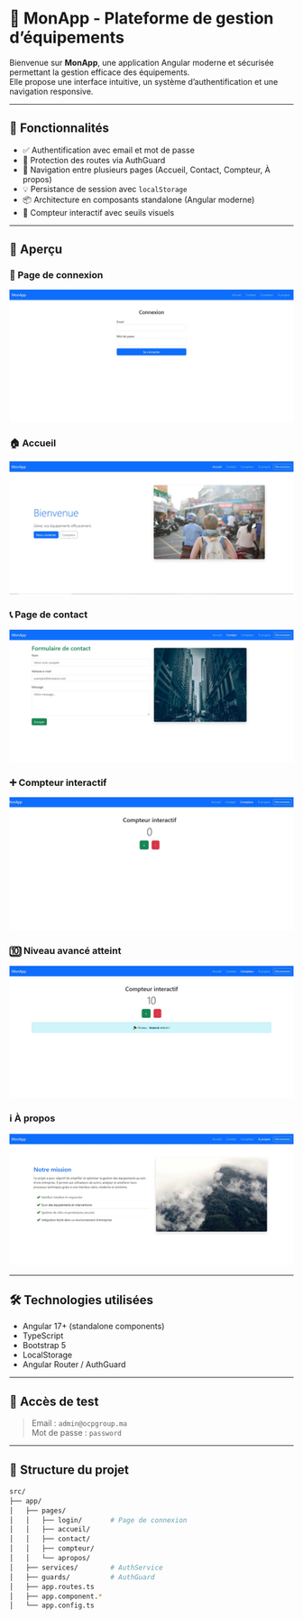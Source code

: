 # 🔐 MonApp - Plateforme de gestion d’équipements

Bienvenue sur **MonApp**, une application Angular moderne et sécurisée permettant la gestion efficace des équipements.  
Elle propose une interface intuitive, un système d’authentification et une navigation responsive.

---

## 🚀 Fonctionnalités

- ✅ Authentification avec email et mot de passe
- 🔐 Protection des routes via AuthGuard
- 🧭 Navigation entre plusieurs pages (Accueil, Contact, Compteur, À propos)
- 💡 Persistance de session avec `localStorage`
- 📦 Architecture en composants standalone (Angular moderne)
- 🎯 Compteur interactif avec seuils visuels

---

## 📸 Aperçu

### 🔑 Page de connexion
![Login](./screenshots/login.jpg)

### 🏠 Accueil
![Accueil](./screenshots/acceuil.jpg)

### 📞 Page de contact
![Contact](./screenshots/contact.jpg)

### ➕ Compteur interactif
![Compteur](./screenshots/compteur.jpg)

### 🔟 Niveau avancé atteint
![Compteur 10](./screenshots/compteur10.jpg)

### ℹ️ À propos
![À propos](./screenshots/apropos.jpg)

---

## 🛠️ Technologies utilisées

- Angular 17+ (standalone components)
- TypeScript
- Bootstrap 5
- LocalStorage
- Angular Router / AuthGuard

---

## 🧪 Accès de test

> Email : `admin@ocpgroup.ma`  
> Mot de passe : `password`

---

## 📁 Structure du projet

```bash
src/
├── app/
│   ├── pages/
│   │   ├── login/       # Page de connexion
│   │   ├── accueil/
│   │   ├── contact/
│   │   ├── compteur/
│   │   └── apropos/
│   ├── services/        # AuthService
│   ├── guards/          # AuthGuard
│   ├── app.routes.ts
│   ├── app.component.*
│   └── app.config.ts
